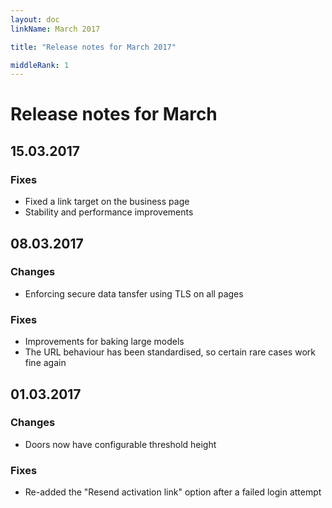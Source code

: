 ```yaml
---
layout: doc
linkName: March 2017

title: "Release notes for March 2017"

middleRank: 1
---
```

# Release notes for March

## 15.03.2017

### Fixes

* Fixed a link target on the business page
* Stability and performance improvements

## 08.03.2017

### Changes

* Enforcing secure data tansfer using TLS on all pages

### Fixes

* Improvements for baking large models
* The URL behaviour has been standardised, so certain rare cases work fine again

## 01.03.2017

### Changes

* Doors now have configurable threshold height

### Fixes

* Re-added the "Resend activation link" option after a failed login attempt
